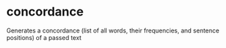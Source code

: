 # concordance
Generates a concordance (list of all words, their frequencies, and sentence positions) of a passed text
